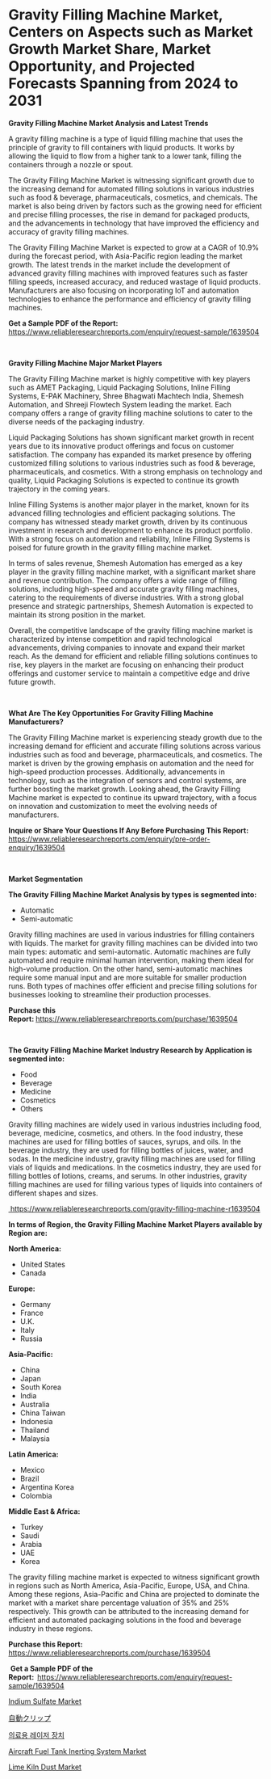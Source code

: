 <p><h1>Gravity Filling Machine Market, Centers on Aspects such as Market Growth Market Share, Market Opportunity, and Projected Forecasts Spanning from 2024 to 2031</h1></p><p><strong>Gravity Filling Machine Market Analysis and Latest Trends</strong></p>
<p><p>A gravity filling machine is a type of liquid filling machine that uses the principle of gravity to fill containers with liquid products. It works by allowing the liquid to flow from a higher tank to a lower tank, filling the containers through a nozzle or spout.</p><p>The Gravity Filling Machine Market is witnessing significant growth due to the increasing demand for automated filling solutions in various industries such as food & beverage, pharmaceuticals, cosmetics, and chemicals. The market is also being driven by factors such as the growing need for efficient and precise filling processes, the rise in demand for packaged products, and the advancements in technology that have improved the efficiency and accuracy of gravity filling machines.</p><p>The Gravity Filling Machine Market is expected to grow at a CAGR of 10.9% during the forecast period, with Asia-Pacific region leading the market growth. The latest trends in the market include the development of advanced gravity filling machines with improved features such as faster filling speeds, increased accuracy, and reduced wastage of liquid products. Manufacturers are also focusing on incorporating IoT and automation technologies to enhance the performance and efficiency of gravity filling machines.</p></p>
<p><strong>Get a Sample PDF of the Report:&nbsp;</strong> <a href="https://www.reliableresearchreports.com/enquiry/request-sample/1639504">https://www.reliableresearchreports.com/enquiry/request-sample/1639504</a></p>
<p>&nbsp;</p>
<p><strong>Gravity Filling Machine Major Market Players</strong></p>
<p><p>The Gravity Filling Machine market is highly competitive with key players such as AMET Packaging, Liquid Packaging Solutions, Inline Filling Systems, E-PAK Machinery, Shree Bhagwati Machtech India, Shemesh Automation, and Shreeji Flowtech System leading the market. Each company offers a range of gravity filling machine solutions to cater to the diverse needs of the packaging industry.</p><p>Liquid Packaging Solutions has shown significant market growth in recent years due to its innovative product offerings and focus on customer satisfaction. The company has expanded its market presence by offering customized filling solutions to various industries such as food & beverage, pharmaceuticals, and cosmetics. With a strong emphasis on technology and quality, Liquid Packaging Solutions is expected to continue its growth trajectory in the coming years.</p><p>Inline Filling Systems is another major player in the market, known for its advanced filling technologies and efficient packaging solutions. The company has witnessed steady market growth, driven by its continuous investment in research and development to enhance its product portfolio. With a strong focus on automation and reliability, Inline Filling Systems is poised for future growth in the gravity filling machine market.</p><p>In terms of sales revenue, Shemesh Automation has emerged as a key player in the gravity filling machine market, with a significant market share and revenue contribution. The company offers a wide range of filling solutions, including high-speed and accurate gravity filling machines, catering to the requirements of diverse industries. With a strong global presence and strategic partnerships, Shemesh Automation is expected to maintain its strong position in the market.</p><p>Overall, the competitive landscape of the gravity filling machine market is characterized by intense competition and rapid technological advancements, driving companies to innovate and expand their market reach. As the demand for efficient and reliable filling solutions continues to rise, key players in the market are focusing on enhancing their product offerings and customer service to maintain a competitive edge and drive future growth.</p></p>
<p>&nbsp;</p>
<p><strong>What Are The Key Opportunities For Gravity Filling Machine Manufacturers?</strong></p>
<p><p>The Gravity Filling Machine market is experiencing steady growth due to the increasing demand for efficient and accurate filling solutions across various industries such as food and beverage, pharmaceuticals, and cosmetics. The market is driven by the growing emphasis on automation and the need for high-speed production processes. Additionally, advancements in technology, such as the integration of sensors and control systems, are further boosting the market growth. Looking ahead, the Gravity Filling Machine market is expected to continue its upward trajectory, with a focus on innovation and customization to meet the evolving needs of manufacturers.</p></p>
<p><strong>Inquire or Share Your Questions If Any Before Purchasing This Report:</strong> <a href="https://www.reliableresearchreports.com/enquiry/pre-order-enquiry/1639504">https://www.reliableresearchreports.com/enquiry/pre-order-enquiry/1639504</a></p>
<p>&nbsp;</p>
<p><strong>Market Segmentation</strong></p>
<p><strong>The Gravity Filling Machine Market Analysis by types is segmented into:</strong></p>
<p><ul><li>Automatic</li><li>Semi-automatic</li></ul></p>
<p><p>Gravity filling machines are used in various industries for filling containers with liquids. The market for gravity filling machines can be divided into two main types: automatic and semi-automatic. Automatic machines are fully automated and require minimal human intervention, making them ideal for high-volume production. On the other hand, semi-automatic machines require some manual input and are more suitable for smaller production runs. Both types of machines offer efficient and precise filling solutions for businesses looking to streamline their production processes.</p></p>
<p><strong>Purchase this Report:&nbsp;</strong><a href="https://www.reliableresearchreports.com/purchase/1639504">https://www.reliableresearchreports.com/purchase/1639504</a></p>
<p>&nbsp;</p>
<p><strong>The Gravity Filling Machine Market Industry Research by Application is segmented into:</strong></p>
<p><ul><li>Food</li><li>Beverage</li><li>Medicine</li><li>Cosmetics</li><li>Others</li></ul></p>
<p><p>Gravity filling machines are widely used in various industries including food, beverage, medicine, cosmetics, and others. In the food industry, these machines are used for filling bottles of sauces, syrups, and oils. In the beverage industry, they are used for filling bottles of juices, water, and sodas. In the medicine industry, gravity filling machines are used for filling vials of liquids and medications. In the cosmetics industry, they are used for filling bottles of lotions, creams, and serums. In other industries, gravity filling machines are used for filling various types of liquids into containers of different shapes and sizes.</p></p>
<p><a href="https://www.reliableresearchreports.com/gravity-filling-machine-r1639504">&nbsp;https://www.reliableresearchreports.com/gravity-filling-machine-r1639504</a></p>
<p><strong>In terms of Region, the Gravity Filling Machine Market Players available by Region are:</strong></p>
<p>
    <p> <strong> North America: </strong>
        <ul>
            <li>United States</li>
            <li>Canada</li>
        </ul>
        </p> 
    <p> <strong> Europe: </strong>
        <ul>
            <li>Germany</li>
            <li>France</li>
            <li>U.K.</li>
            <li>Italy</li>
            <li>Russia</li>
        </ul>
        </p> 
    <p> <strong> Asia-Pacific: </strong>
        <ul>
            <li>China</li>
            <li>Japan</li>
            <li>South Korea</li>
            <li>India</li>
            <li>Australia</li>
            <li>China Taiwan</li>
            <li>Indonesia</li>
            <li>Thailand</li>
            <li>Malaysia</li>
        </ul>
        </p> 
    <p> <strong> Latin America: </strong>
        <ul>
            <li>Mexico</li>
            <li>Brazil</li>
            <li>Argentina Korea</li>
            <li>Colombia</li>
        </ul>
        </p> 
    <p> <strong> Middle East & Africa: </strong>
        <ul>
            <li>Turkey</li>
            <li>Saudi</li>
            <li>Arabia</li>
            <li>UAE</li>
            <li>Korea</li>
        </ul>
    </p>
    </p>
<p><p>The gravity filling machine market is expected to witness significant growth in regions such as North America, Asia-Pacific, Europe, USA, and China. Among these regions, Asia-Pacific and China are projected to dominate the market with a market share percentage valuation of 35% and 25% respectively. This growth can be attributed to the increasing demand for efficient and automated packaging solutions in the food and beverage industry in these regions.</p></p>
<p><strong>Purchase this Report: </strong><a href="https://www.reliableresearchreports.com/purchase/1639504">https://www.reliableresearchreports.com/purchase/1639504</a></p>
<p>&nbsp;<strong>Get a Sample PDF of the Report:&nbsp;&nbsp;</strong><a href="https://www.reliableresearchreports.com/enquiry/request-sample/1639504">https://www.reliableresearchreports.com/enquiry/request-sample/1639504</a></p>
<p><strong></strong></p>
<p><p><a href="https://www.linkedin.com/pulse/indium-sulfate-market-size-share-global-analysis-report-2024-wjs5e?trackingId=I88zfL4BXfiGcfxHrU8w1g%3D%3D">Indium Sulfate Market</a></p><p><a href="https://github.com/andym141978/Market-Research-Report-List-1/blob/main/857297035826.md">自動クリップ</a></p><p><a href="https://github.com/GabrielBlanda5656/Market-Research-Report-List-1/blob/main/262372932843.md">의료용 레이저 장치</a></p><p><a href="https://github.com/joannagoyvaerts/Market-Research-Report-List-2/blob/main/aircraft-fuel-tank-inerting-system-market.md">Aircraft Fuel Tank Inerting System Market</a></p><p><a href="https://issuu.com/reportprime-2/docs/lime-kiln-dust-market-size-2030.pptx">Lime Kiln Dust Market</a></p></p>